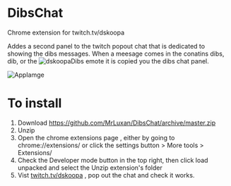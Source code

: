 # DibsChat
Chrome extension for twitch.tv/dskoopa

Addes a second panel to the twitch popout chat that is dedicated to showing the dibs messages. 
When a meesage comes in the conatins dibs, dib, or the ![dskoopaDibs](https://static-cdn.jtvnw.net/emoticons/v1/301044818/1.0) emote it is copied you the dibs chat panel.

![AppIamge](https://i.imgur.com/6Li6u6j.jpg)

# To install

1. Download https://github.com/MrLuxan/DibsChat/archive/master.zip
2. Unzip 
3. Open the chrome extensions page , either by going to chrome://extensions/ or click the settings button > More tools > Extensions/
4. Check the Developer mode button in the top right, then click load unpacked and select the Unzip extension's folder
5. Vist [twitch.tv/dskoopa](https://www.twitch.tv/dskoopa) , pop out the chat and check it works.
